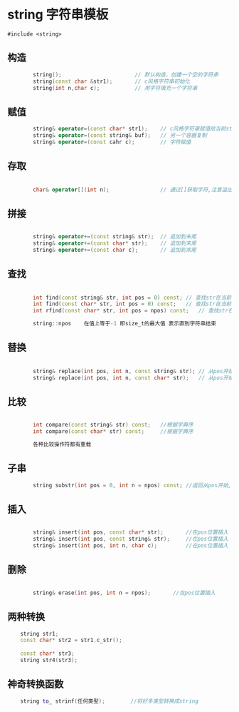 # string 	字符串模板

`#include <string>`

##  构造
```cpp	
		string();						// 默认构造，创建一个空的字符串
		string(const char &str1);		// c风格字符串初始化
		string(int n,char c);			// 用字符填充一个字符串
```

##  赋值
```cpp	
		string& operator=(const char* str1);	// c风格字符串赋值给当前string类
		string& operator=(const string& buf);	// 另一个容器复制
		string& operator=(const cahr c);		// 字符赋值
```

##  存取
```cpp	
		
		char& operator[](int n);				// 通过[]获取字符,注意溢出
```

##  拼接
```cpp	

		string& operator+=(const string& str);	// 追加到末尾
		string& operator+=(const char* str);	// 追加到末尾
		string& operator+=(const char c);		// 追加到末尾
```

##  查找
```cpp	
		
		int find(const string& str, int pos = 0) const;	// 查找str在当前字符串第一次出现的位置,pos为开始查找的位置
		int find(const char* str, int pos = 0) const;	// 查找str在当前字符串第一次出现的位置
		int rfind(const char* str, int pos = npos) const;	// 查找str在当前字符串第一次出现的位置,反向查询

		string::npos 	在值上等于-1 即size_t的最大值 表示直到字符串结束
```

##  替换
```cpp	
		
		string& replace(int pos, int n, const string& str);	// 从pos开始替换，n个字符
		string& replace(int pos, int n, const char* str);	// 从pos开始替换，n个字符
```
		
##  比较
```cpp	

		int compare(const string& str) const;	//根据字典序
		int compare(const char* str) const;		//根据字典序

		各种比较操作符都有重载
```
	
##  子串
```cpp	
		string substr(int pos = 0, int n = npos) const;	//返回从pos开始,长度为n的子串
```

##  插入
```cpp	

		string& insert(int pos, const char* str);		//在pos位置插入
		string& insert(int pos, const string& str);		//在pos位置插入
		string& insert(int pos, int n, char c);			//在pos位置插入
```

##  删除
```cpp	

		string& erase(int pos, int n = npos);		//在pos位置插入
```

## 两种转换
```cpp	
	string str1;
	const char* str2 = str1.c_str();
	
	const char* str3;
	string str4(str3);
```

## 神奇转换函数
```cpp	
	string to_ strinf(任何类型);		//将好多类型转换成string
```

